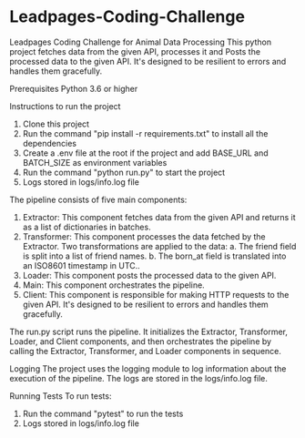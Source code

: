 # Leadpages-Coding-Challenge
Leadpages Coding Challenge for Animal Data Processing
This python project fetches data from the given API, processes it and Posts the processed data to the given API. It's designed to be resilient to errors and handles them gracefully.

Prerequisites
Python 3.6 or higher

Instructions to run the project
1. Clone this project
2. Run the command "pip install -r requirements.txt" to install all the dependencies
3. Create a .env file at the root if the project and add BASE_URL and BATCH_SIZE as environment variables
4. Run the command "python run.py" to start the project
5. Logs stored in logs/info.log file


The pipeline consists of five main components:
1. Extractor: This component fetches data from the given API and returns it as a list of dictionaries in batches.
2. Transformer: This component processes the data fetched by the Extractor. Two transformations are applied to the data:
    a. The friend field is split into a list of friend names.
    b. The born_at field is translated into an ISO8601 timestamp in UTC..
3. Loader: This component posts the processed data to the given API.
4. Main: This component orchestrates the pipeline.
5. Client: This component is responsible for making HTTP requests to the given API. It's designed to be resilient to errors and handles them gracefully.

The run.py script runs the pipeline. It initializes the Extractor, Transformer, Loader, and Client components, and then orchestrates the pipeline by calling the Extractor, Transformer, and Loader components in sequence.

Logging
The project uses the logging module to log information about the execution of the pipeline. The logs are stored in the logs/info.log file.

Running Tests
To run tests:
1. Run the command "pytest" to run the tests
2. Logs stored in logs/info.log file
